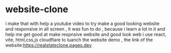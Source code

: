 # website-clone
i make that with help a youtube video to try make a good looking website and responsive in all screen , it was fun to do , because i learn  a lot in it and help me get good at make respnsive website and good look web 
i use react, vite, html,css,js
cloudflare to luanch the website demo ,
the link of the website:https://realstateclone.pages.dev
